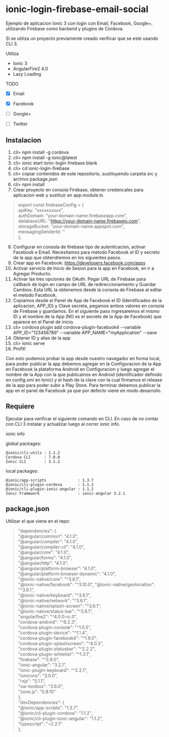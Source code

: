 # ionic-login-firebase-email-social
Ejemplo de aplicacion Ionic 3 con login con Email, Facebook, Google+, utilizando Firebase como backend y plugins de Cordova.

Si se utiliza un proyecto previamente creado verificar que se este usando CLI 3.

Utiliza
* Ionic 3
* AngularFire2 4.0
* Lazy Loading

TODO
- [x] Email
- [x] Facebook
- [ ] Google+ 
- [ ] Twitter


## Instalacion
1. cli> npm install -g cordova
2. cli> npm install -g ionic@latest
3. cli> ionic start ionic-login-firebase blank
4. cli> cd ionic-login-firebase
5. cli> copiar contenidos de este repositorio, sustituyendo carpeta src y archivo package.json
6. cli> npm install
7. Crear proyecto en consola Firebase, obtener credencales para aplicacion web y sustituir en app.module.ts

> export const firebaseConfig = {  
>  apiKey: "xxxxxxxxxx",  
>  authDomain: "your-domain-name.firebaseapp.com",  
>  databaseURL: "https://your-domain-name.firebaseio.com",  
>  storageBucket: "your-domain-name.appspot.com",  
>  messagingSenderId: '<your-messaging-sender-id>'  
> };  
8. Configurar en consola de firebase tipo de autenticacion, activar Facebook e Email. Necesitamos para metodo Facebook el ID y secreto de la app que obtendremos en los siguientes pasos.
9. Crear app en Facebook: https://developers.facebook.com/apps
10. Activar servicio de Inicio de Sesion para la app en Facebook, en ir a Agregar Producto.
11. Activar las tres opciones de OAuth. Pegar URL de Firebase para callback de login en campo de URL de redireccionamiento y Guardar Cambios. Esta URL la obtenemos desde la consola de Firebase al editar el metodo Facebook.
12. Copiamos desde el Panel de App de Facebook el ID (Identificados de la aplicacion, APP_ID) y Clave secreta, pegamos ambos valores en consola de Firebase y guardamos. En el siguiente paso ingresaremos el mismo ID y el nombre de la App (NO es el secreto de la App de Facebook) que aparece en el Panel de inicio.
13. cli> cordova plugin add cordova-plugin-facebook4 --variable APP_ID="123456789" --variable APP_NAME="myApplication" --save
14. Obtener ID y alias de la app
15. cli> ionic serve
16. Profit!

Con esto podemos probar la app desde nuestro navegador en forma local, para poder publicar la app debemos agregar en la Configuracion de la App en Facebook la plataforma Android en Configuracion y luego agregar el nombre de la App con la que publicamos en Android (identificador definido en config.xml en Ionic) y el hash de la clave con la cual firmamos el release de la app para poder subir a Play Store. Para terminar debemos publicar la app en el panel de Facebook ya que por defecto viene en modo desarrollo.

## Requiere

Ejecutar para verificar el siguiente comando en CLI. En caso de no contar con CLI 3 instalar y actualizar luego al correr ionic info.

ionic info

global packages:

    @ionic/cli-utils : 1.1.2
    Cordova CLI      : 7.0.0
    Ionic CLI        : 3.1.2

local packages:

    @ionic/app-scripts              : 1.3.7
    @ionic/cli-plugin-cordova       : 1.1.2
    @ionic/cli-plugin-ionic-angular : 1.1.2
    Ionic Framework                 : ionic-angular 3.2.1
    
## package.json

Utilizar el que viene en el repo:

>  "dependencies": {  
>    "@angular/common": "4.1.0",  
>    "@angular/compiler": "4.1.0",  
>    "@angular/compiler-cli": "4.1.0",  
>    "@angular/core": "4.1.0",  
>    "@angular/forms": "4.1.0",  
>    "@angular/http": "4.1.0",  
>    "@angular/platform-browser": "4.1.0",  
>    "@angular/platform-browser-dynamic": "4.1.0",  
>    "@ionic-native/core": "^3.6.1",  
>    "@ionic-native/facebook": "^3.10.0", 
>    "@ionic-native/geolocation": "^3.6.1",  
>    "@ionic-native/keyboard": "^3.6.1",  
>    "@ionic-native/network": "^3.6.1",  
>    "@ionic-native/splash-screen": "^3.6.1",  
>    "@ionic-native/status-bar": "^3.6.1",  
>    "angularfire2": "^4.0.0-rc.0",  
>    "cordova-android": "^6.2.3",  
>    "cordova-plugin-console": "^1.0.5",  
>    "cordova-plugin-device": "^1.1.4",  
>    "cordova-plugin-facebook4": "^1.9.0",  
>    "cordova-plugin-splashscreen": "^4.0.3",  
>    "cordova-plugin-statusbar": "^2.2.2",  
>    "cordova-plugin-whitelist": "^1.3.1",  
>    "firebase": "^3.9.0",  
>    "ionic-angular": "3.2.1",  
>    "ionic-plugin-keyboard": "^2.2.1",  
>    "ionicons": "3.0.0",  
>    "rxjs": "5.1.1",  
>    "sw-toolbox": "3.6.0",  
>    "zone.js": "0.8.10"  
>  },  
>  "devDependencies": {  
>   "@ionic/app-scripts": "1.3.7",  
>   "@ionic/cli-plugin-cordova": "1.1.2",  
>    "@ionic/cli-plugin-ionic-angular": "1.1.2",  
>    "typescript": "~2.2.1"  
>  },  
